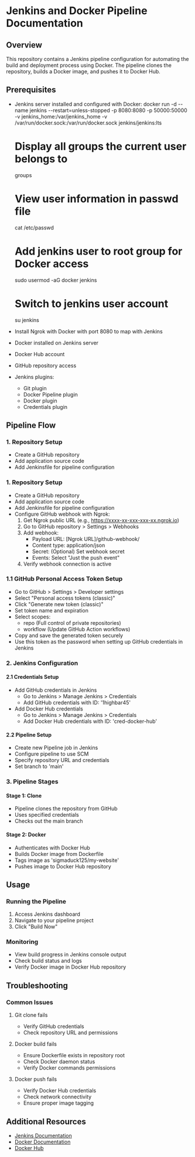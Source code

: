 # Jenkins and Docker Pipeline Documentation

## Overview
This repository contains a Jenkins pipeline configuration for automating the build and deployment process using Docker. The pipeline clones the repository, builds a Docker image, and pushes it to Docker Hub.

## Prerequisites
- Jenkins server installed and configured with Docker: 
    docker run -d --name jenkins --restart=unless-stopped -p 8080:8080 -p 50000:50000 -v jenkins_home:/var/jenkins_home -v /var/run/docker.sock:/var/run/docker.sock jenkins/jenkins:lts
    # Display all groups the current user belongs to
    groups
    
    # View user information in passwd file
    cat /etc/passwd
    
    # Add jenkins user to root group for Docker access
    sudo usermod -aG docker jenkins
    
    # Switch to jenkins user account
    su jenkins
- Install Ngrok with Docker with port 8080 to map with Jenkins
- Docker installed on Jenkins server
- Docker Hub account
- GitHub repository access
- Jenkins plugins:
  - Git plugin
  - Docker Pipeline plugin
  - Docker plugin
  - Credentials plugin

## Pipeline Flow

### 1. Repository Setup
- Create a GitHub repository
- Add application source code
- Add Jenkinsfile for pipeline configuration
### 1. Repository Setup
- Create a GitHub repository
- Add application source code
- Add Jenkinsfile for pipeline configuration
- Configure GitHub webhook with Ngrok:
  1. Get Ngrok public URL (e.g., https://xxxx-xx-xxx-xxx-xx.ngrok.io)
  2. Go to GitHub repository > Settings > Webhooks
  3. Add webhook:
     - Payload URL: [Ngrok URL]/github-webhook/
     - Content type: application/json
     - Secret: (Optional) Set webhook secret
     - Events: Select "Just the push event"
  4. Verify webhook connection is active
### 1.1 GitHub Personal Access Token Setup
- Go to GitHub > Settings > Developer settings
- Select "Personal access tokens (classic)"
- Click "Generate new token (classic)"
- Set token name and expiration
- Select scopes:
  - repo (Full control of private repositories)
  - workflow (Update GitHub Action workflows)
- Copy and save the generated token securely
- Use this token as the password when setting up GitHub credentials in Jenkins

### 2. Jenkins Configuration
#### 2.1 Credentials Setup
- Add GitHub credentials in Jenkins
  - Go to Jenkins > Manage Jenkins > Credentials
  - Add GitHub credentials with ID: '1highbar45'
- Add Docker Hub credentials
  - Go to Jenkins > Manage Jenkins > Credentials
  - Add Docker Hub credentials with ID: 'cred-docker-hub'

#### 2.2 Pipeline Setup
- Create new Pipeline job in Jenkins
- Configure pipeline to use SCM
- Specify repository URL and credentials
- Set branch to 'main'

### 3. Pipeline Stages

#### Stage 1: Clone
- Pipeline clones the repository from GitHub
- Uses specified credentials
- Checks out the main branch

#### Stage 2: Docker
- Authenticates with Docker Hub
- Builds Docker image from Dockerfile
- Tags image as 'sigmaduck125/my-website'
- Pushes image to Docker Hub repository

## Usage

### Running the Pipeline
1. Access Jenkins dashboard
2. Navigate to your pipeline project
3. Click "Build Now"

### Monitoring
- View build progress in Jenkins console output
- Check build status and logs
- Verify Docker image in Docker Hub repository

## Troubleshooting

### Common Issues
1. Git clone fails
   - Verify GitHub credentials
   - Check repository URL and permissions

2. Docker build fails
   - Ensure Dockerfile exists in repository root
   - Check Docker daemon status
   - Verify Docker commands permissions

3. Docker push fails
   - Verify Docker Hub credentials
   - Check network connectivity
   - Ensure proper image tagging

## Additional Resources
- [Jenkins Documentation](https://www.jenkins.io/doc/)
- [Docker Documentation](https://docs.docker.com/)
- [Docker Hub](https://hub.docker.com/)